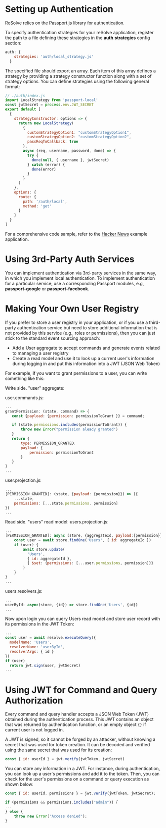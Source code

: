 # Setting up Authentication

ReSolve relies on the [Passport.js](http://www.passportjs.org/) library for authentication. 

To specify authentication strategies for your reSolve application, register the path to a file defining these strategies in the **auth.strategies** config section:

<!-- prettier-ignore-start -->
[embedmd]:# (../examples/hacker-news/config.app.js /auth: \{/ /\}/)
```js
auth: {
    strategies: 'auth/local_strategy.js'
  }
```
<!-- prettier-ignore-end -->

The specified file should export an array. Each item of this array defines a strategy by providing a strategy constructor function along with a set of strategy options. You can define strategies using the following general format: 

```js
// ./auth/index.js
import LocalStrategy from 'passport-local'
const jwtSecret = process.env.JWT_SECRET
export default [
  {
    strategyConstructor: options => {
      return new LocalStrategy(
        {
          customStrategyOption1: "customStrategyOption1",
          customStrategyOption2: "customStrategyOption2",
          passReqToCallback: true
        },
        async (req, username, password, done) => {
          try {
            done(null, { username }, jwtSecret)
          } catch (error) {
            done(error)
          }
        }
      )
    },
    options: {
      route: {
        path: '/auth/local',
        method: 'get'
      }
    }
  }
]
```

For a comprehensive code sample, refer to the [Hacker News](https://github.com/reimagined/resolve/tree/master/examples/hacker-news) example application.


# Using 3rd-Party Auth Services

You can implement authentication via 3rd-party services in the same way, in which you implement local authentication. To implement authentication for a particular service, use a corresponding Passport modules, e.g, **passport-google** or **passport-facebook**.




# Making Your Own User Registry

If you prefer to store a user registry in your application, or if you use a third-party authentication service but need to store additional information that is not provided by this service (e.g., roles or permissions), then you can just stick to the standard event sourcing approach:
- Add a User aggregate to accept commands and generate events related to managing a user registry
- Create a read model and use it to look up a current user's information during logging in and put this information into a JWT (JSON Web Token)

For example, if you want to grant permissions to a user, you can write something like this:

Write side. "user" aggregate:

user.commands.js:

```js
...
grantPermission: (state, command) => {
   const {payload: {permission: permissionToGrant }} = command;

   if (state.permissions.includes(permissionToGrant)) {
       throw new Error("permission aleady granted")
   }
   return {
       type: PERMISSION_GRANTED,
       payload: {
           permission: permissionToGrant
       }
   }
}
...
```

user.projection.js:

```js
...
[PERMISSION_GRANTED]: (state, {payload: {permission}}) => ({
    ...state,
    permissions: [...state.permissions, permission]
})
...
```

Read side. "users" read model:
users.projection.js:

```js
...
[PERMISSION_GRANTED]: async (store, {aggregateId, payload:{permission}}) => {
    const user = await store.findOne('Users', { id: aggregateId })
    if (user) {
        await store.update(
          'Users',
          { id: aggregateId },
          { $set: {permissions: [...user.permissions, permission]}}
        )
    }
}
...
```

users.resolvers.js:

```js
...
userById: async(store, {id}) => store.findOne('Users', {id})
...
```

Now upon login you can query Users read model and store user record with its permissions in the JWT Token:

```js
...
const user = await resolve.executeQuery({
  modelName: 'Users',
  resolverName: 'userById',
  resolverArgs: { id }
})
if (user)
  return jwt.sign(user, jwtSecret)
...
```

# Using JWT for Command and Query Authorization

Every command and query handler accepts a JSON Web Token (JWT) obtained during the authentication process. This JWT contains an object that was returned by authentication function, or an empty object `{}` if current user is not logged in.

A JWT is signed, so it cannot be forged by an attacker, without knowing a secret that was used for token creation. It can be decoded and verified using the same secret that was used for its creation:

```js
const { id: userId } = jwt.verify(jwtToken, jwtSecret)
```

You can store any information in a JWT. For instance, during authentication, you can look up a
user's permissions and add it to the token. Then, you can check for the user's permissions on a command or query execution as shown below:

```js
const { id: userId, permissions } = jwt.verify(jwtToken, jwtSecret);

if (permissions && permissions.includes("admin")) {
...
} else {
    throw new Error("Access denied");
}
```
